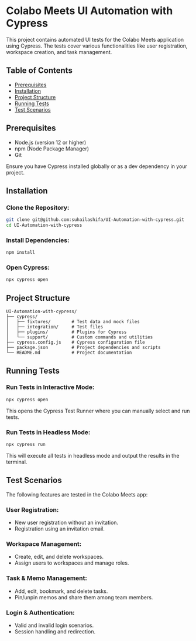 # Colabo Meets UI Automation with Cypress

This project contains automated UI tests for the Colabo Meets application using Cypress. The tests cover various functionalities like user registration, workspace creation, and task management.

## Table of Contents

- [Prerequisites](#prerequisites)
- [Installation](#installation)
- [Project Structure](#project-structure)
- [Running Tests](#running-tests)
- [Test Scenarios](#test-scenarios)

## Prerequisites

- Node.js (version 12 or higher)
- npm (Node Package Manager)
- Git

Ensure you have Cypress installed globally or as a dev dependency in your project.

## Installation

### Clone the Repository:

```bash
git clone git@github.com:suhailashifa/UI-Automation-with-cypress.git
cd UI-Automation-with-cypress
```
### Install Dependencies:

```bash
npm install
```
### Open Cypress:

```bash
npx cypress open
```

## Project Structure
```
UI-Automation-with-cypress/
├── cypress/
│   ├── fixtures/        # Test data and mock files
│   ├── integration/     # Test files
│   ├── plugins/         # Plugins for Cypress
│   └── support/         # Custom commands and utilities
├── cypress.config.js    # Cypress configuration file
├── package.json         # Project dependencies and scripts
└── README.md            # Project documentation
```
## Running Tests

### Run Tests in Interactive Mode:

```bash
npx cypress open
```
This opens the Cypress Test Runner where you can manually select and run tests.

### Run Tests in Headless Mode:
```bash
npx cypress run
```
This will execute all tests in headless mode and output the results in the terminal.

## Test Scenarios

The following features are tested in the Colabo Meets app:

### User Registration:
- New user registration without an invitation.
- Registration using an invitation email.

### Workspace Management:
- Create, edit, and delete workspaces.
- Assign users to workspaces and manage roles.

### Task & Memo Management:
- Add, edit, bookmark, and delete tasks.
- Pin/unpin memos and share them among team members.

### Login & Authentication:
- Valid and invalid login scenarios.
- Session handling and redirection.
